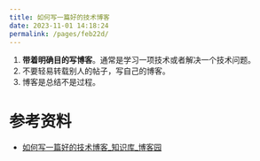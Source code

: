 ```yaml
---
title: 如何写一篇好的技术博客
date: 2023-11-01 14:18:24
permalink: /pages/feb22d/
---
```


1. **带着明确目的写博客**。通常是学习一项技术或者解决一个技术问题。
2. 不要轻易转载别人的帖子，写自己的博客。
3. 博客是总结不是过程。



# 参考资料

- [如何写一篇好的技术博客_知识库_博客园](https://kb.cnblogs.com/page/194899/)

